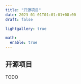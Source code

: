 ```yaml
---
title: "开源项目"
date: 2023-01-01T01:01:01+08:00
draft: false

lightgallery: true

math:
  enable: true
---
```


## 开源项目

TODO
